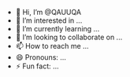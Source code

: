 - 👋 Hi, I’m @QAUUQA
- 👀 I’m interested in ...
- 🌱 I’m currently learning ...
- 💞️ I’m looking to collaborate on ...
- 📫 How to reach me ...
- 😄 Pronouns: ...
- ⚡ Fun fact: ...

<!---
QAUUQA/QAUUQA is a ✨ special ✨ repository because its `README.md` (this file) appears on your GitHub profile.
You can click the Preview link to take a look at your changes.
--->
